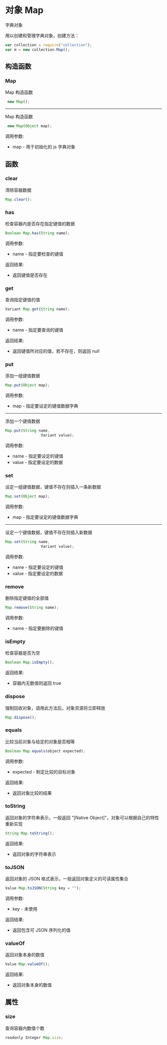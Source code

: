 # 对象 Map
字典对象

用以创建和管理字典对象，创建方法：
```JavaScript
var collection = require("collection");
var m = new collection.Map();
```
## 构造函数
        
### Map
Map 构造函数
```JavaScript
 new Map();
```

--------------------------
Map 构造函数
```JavaScript
 new Map(Object map);
```

调用参数:
* map - 用于初始化的 js 字典对象

## 函数
        
### clear
清除容器数据
```JavaScript
Map.clear();
```

### has
检查容器内是否存在指定键值的数据
```JavaScript
Boolean Map.has(String name);
```

调用参数:
* name - 指定要检查的键值

返回结果:
* 返回键值是否存在

### get
查询指定键值的值
```JavaScript
Variant Map.get(String name);
```

调用参数:
* name - 指定要查询的键值

返回结果:
* 返回键值所对应的值，若不存在，则返回 null

### put
添加一组键值数据
```JavaScript
Map.put(Object map);
```

调用参数:
* map - 指定要设定的键值数据字典

--------------------------
添加一个键值数据
```JavaScript
Map.put(String name,
                Variant value);
```

调用参数:
* name - 指定要设定的键值
* value - 指定要设定的数据

### set
设定一组键值数据，键值不存在则插入一条新数据
```JavaScript
Map.set(Object map);
```

调用参数:
* map - 指定要设定的键值数据字典

--------------------------
设定一个键值数据，键值不存在则插入新数据
```JavaScript
Map.set(String name,
                Variant value);
```

调用参数:
* name - 指定要设定的键值
* value - 指定要设定的数据

### remove
删除指定键值的全部值
```JavaScript
Map.remove(String name);
```

调用参数:
* name - 指定要删除的键值

### isEmpty
检查容器是否为空
```JavaScript
Boolean Map.isEmpty();
```

返回结果:
* 容器内无数值则返回 true

### dispose
强制回收对象，调用此方法后，对象资源将立即释放
```JavaScript
Map.dispose();
```

### equals
比较当前对象与给定的对象是否相等
```JavaScript
Boolean Map.equals(object expected);
```

调用参数:
* expected - 制定比较的目标对象

返回结果:
* 返回对象比较的结果

### toString
返回对象的字符串表示，一般返回 &#34;[Native Object]&#34;，对象可以根据自己的特性重新实现
```JavaScript
String Map.toString();
```

返回结果:
* 返回对象的字符串表示

### toJSON
返回对象的 JSON 格式表示，一般返回对象定义的可读属性集合
```JavaScript
Value Map.toJSON(String key = "");
```

调用参数:
* key - 未使用

返回结果:
* 返回包含可 JSON 序列化的值

### valueOf
返回对象本身的数值
```JavaScript
Value Map.valueOf();
```

返回结果:
* 返回对象本身的数值

## 属性
        
### size
查询容器内数值个数
```JavaScript
readonly Integer Map.size;
```

